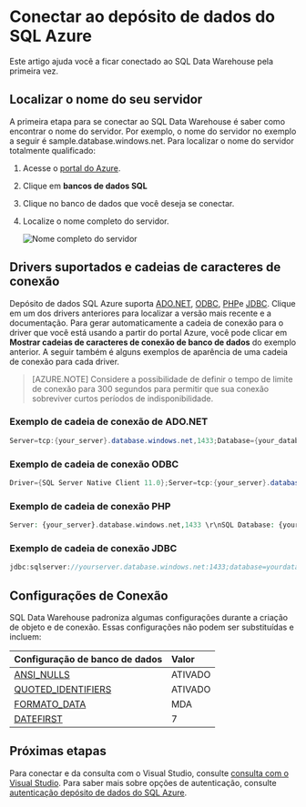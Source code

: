 <properties
   pageTitle="Conectar ao depósito de dados do SQL Azure | Microsoft Azure"
   description="Como encontrar o servidor de nome e uma conexão de cadeia de caracteres para seu depósito de dados do SQL Azure"
   services="sql-data-warehouse"
   documentationCenter="NA"
   authors="sonyam"
   manager="barbkess"
   editor=""/>

<tags
   ms.service="sql-data-warehouse"
   ms.devlang="NA"
   ms.topic="get-started-article"
   ms.tgt_pltfrm="NA"
   ms.workload="data-services"
   ms.date="09/26/2016"
   ms.author="sonyama;barbkess"/>

# <a name="connect-to-azure-sql-data-warehouse"></a>Conectar ao depósito de dados do SQL Azure

Este artigo ajuda você a ficar conectado ao SQL Data Warehouse pela primeira vez.

## <a name="find-your-server-name"></a>Localizar o nome do seu servidor

A primeira etapa para se conectar ao SQL Data Warehouse é saber como encontrar o nome do servidor.  Por exemplo, o nome do servidor no exemplo a seguir é sample.database.windows.net. Para localizar o nome do servidor totalmente qualificado:

1. Acesse o [portal do Azure][].
2. Clique em **bancos de dados SQL** 
3. Clique no banco de dados que você deseja se conectar.
4. Localize o nome completo do servidor.

    ![Nome completo do servidor][1]

## <a name="supported-drivers-and-connection-strings"></a>Drivers suportados e cadeias de caracteres de conexão

Depósito de dados SQL Azure suporta [ADO.NET][], [ODBC][], [PHP][]e [JDBC][]. Clique em um dos drivers anteriores para localizar a versão mais recente e a documentação. Para gerar automaticamente a cadeia de conexão para o driver que você está usando a partir do portal Azure, você pode clicar em **Mostrar cadeias de caracteres de conexão de banco de dados** do exemplo anterior.  A seguir também é alguns exemplos de aparência de uma cadeia de conexão para cada driver.

> [AZURE.NOTE] Considere a possibilidade de definir o tempo de limite de conexão para 300 segundos para permitir que sua conexão sobreviver curtos períodos de indisponibilidade.

### <a name="adonet-connection-string-example"></a>Exemplo de cadeia de conexão de ADO.NET

```C#
Server=tcp:{your_server}.database.windows.net,1433;Database={your_database};User ID={your_user_name};Password={your_password_here};Encrypt=True;TrustServerCertificate=False;Connection Timeout=30;
```

### <a name="odbc-connection-string-example"></a>Exemplo de cadeia de conexão ODBC

```C#
Driver={SQL Server Native Client 11.0};Server=tcp:{your_server}.database.windows.net,1433;Database={your_database};Uid={your_user_name};Pwd={your_password_here};Encrypt=yes;TrustServerCertificate=no;Connection Timeout=30;
```

### <a name="php-connection-string-example"></a>Exemplo de cadeia de conexão PHP

```PHP
Server: {your_server}.database.windows.net,1433 \r\nSQL Database: {your_database}\r\nUser Name: {your_user_name}\r\n\r\nPHP Data Objects(PDO) Sample Code:\r\n\r\ntry {\r\n   $conn = new PDO ( \"sqlsrv:server = tcp:{your_server}.database.windows.net,1433; Database = {your_database}\", \"{your_user_name}\", \"{your_password_here}\");\r\n    $conn->setAttribute( PDO::ATTR_ERRMODE, PDO::ERRMODE_EXCEPTION );\r\n}\r\ncatch ( PDOException $e ) {\r\n   print( \"Error connecting to SQL Server.\" );\r\n   die(print_r($e));\r\n}\r\n\rSQL Server Extension Sample Code:\r\n\r\n$connectionInfo = array(\"UID\" => \"{your_user_name}\", \"pwd\" => \"{your_password_here}\", \"Database\" => \"{your_database}\", \"LoginTimeout\" => 30, \"Encrypt\" => 1, \"TrustServerCertificate\" => 0);\r\n$serverName = \"tcp:{your_server}.database.windows.net,1433\";\r\n$conn = sqlsrv_connect($serverName, $connectionInfo);
```

### <a name="jdbc-connection-string-example"></a>Exemplo de cadeia de conexão JDBC

```Java
jdbc:sqlserver://yourserver.database.windows.net:1433;database=yourdatabase;user={your_user_name};password={your_password_here};encrypt=true;trustServerCertificate=false;hostNameInCertificate=*.database.windows.net;loginTimeout=30;
```

## <a name="connection-settings"></a>Configurações de Conexão

SQL Data Warehouse padroniza algumas configurações durante a criação de objeto e de conexão. Essas configurações não podem ser substituídas e incluem:

| Configuração de banco de dados       | Valor                        |
| :--------------------- | :--------------------------- |
| [ANSI_NULLS][]         | ATIVADO                           |
| [QUOTED_IDENTIFIERS][] | ATIVADO                           |
| [FORMATO_DATA][]         | MDA                          |
| [DATEFIRST][]          | 7                            |

## <a name="next-steps"></a>Próximas etapas

Para conectar e da consulta com o Visual Studio, consulte [consulta com o Visual Studio][]. Para saber mais sobre opções de autenticação, consulte [autenticação depósito de dados do SQL Azure][].

<!--Articles-->
[Consulta com o Visual Studio]: ./sql-data-warehouse-query-visual-studio.md
[Autenticação depósito de dados do SQL Azure]: ./sql-data-warehouse-authentication.md

<!--MSDN references-->
[ADO.NET]: https://msdn.microsoft.com/library/e80y5yhx(v=vs.110).aspx
[ODBC]: https://msdn.microsoft.com/library/jj730314.aspx
[PHP]: https://msdn.microsoft.com/library/cc296172.aspx?f=255&MSPPError=-2147217396
[JDBC]: https://msdn.microsoft.com/library/mt484311(v=sql.110).aspx
[ANSI_NULLS]: https://msdn.microsoft.com/library/ms188048.aspx
[QUOTED_IDENTIFIERS]: https://msdn.microsoft.com/library/ms174393.aspx
[FORMATO_DATA]: https://msdn.microsoft.com/library/ms189491.aspx
[DATEFIRST]: https://msdn.microsoft.com/library/ms181598.aspx

<!--Other-->
[Portal do Azure]: https://portal.azure.com

<!--Image references-->
[1]: media/sql-data-warehouse-connect-overview/get-server-name.png


